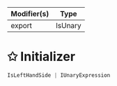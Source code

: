 | Modifier(s)                            | Type                     |
|----------------------------------------|--------------------------|
| export | IsUnary |

# &#10025; Initializer

```ts
IsLeftHandSide | IUnaryExpression
```